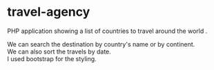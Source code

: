 # travel-agency
PHP application showing a list of countries to travel around the world .<br/>

We can search the destination by country's name or by continent.</br>
We can also sort the travels by date.</br>
I used bootstrap for the styling.
